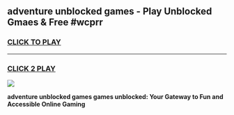 
## adventure unblocked games - Play Unblocked Gmaes & Free #wcprr
<h3>
<a href="https://news.freeplayer.one?title=adventure_unblocked_games&ref=03M">CLICK TO PLAY</a></h3>
<hr>

<h3>
<a href="https://news.freeplayer.one?title=adventure_unblocked_games&ref=03M">CLICK 2 PLAY</a>
  
</h3>

<a href="https://news.freeplayer.one?title=adventure_unblocked_games&ref=03M"><img src="https://clearcache.store/games.png"></a>


**adventure unblocked games games unblocked: Your Gateway to Fun and Accessible Online Gaming**
